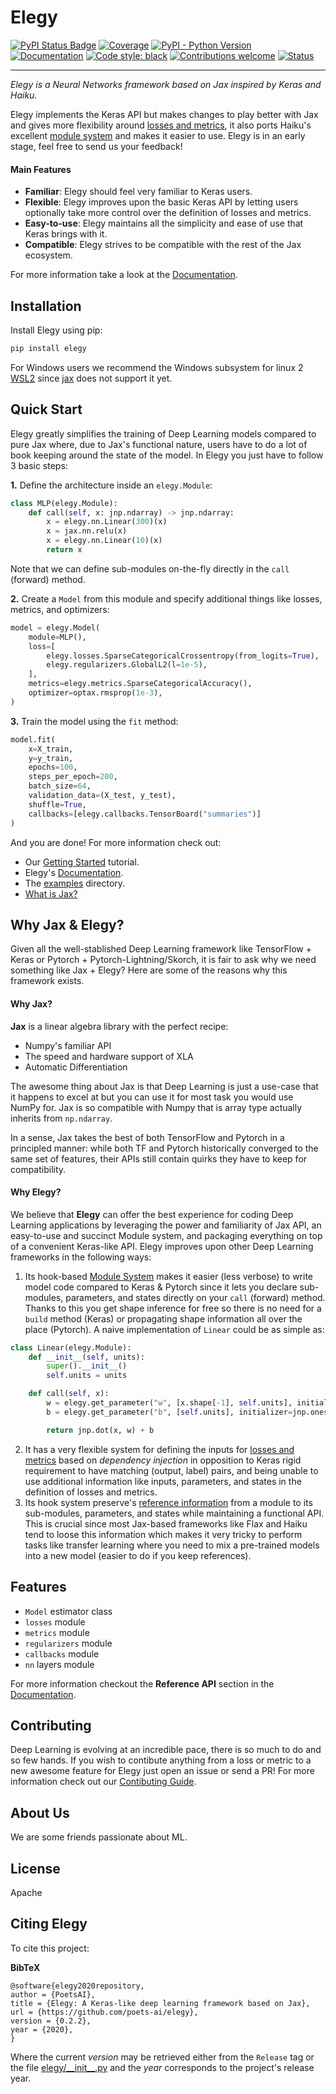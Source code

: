 # Elegy

[![PyPI Status Badge](https://badge.fury.io/py/elegy.svg)](https://pypi.org/project/elegy/)
[![Coverage](https://img.shields.io/codecov/c/github/poets-ai/elegy?color=%2334D058)](https://codecov.io/gh/poets-ai/elegy)
[![PyPI - Python Version](https://img.shields.io/pypi/pyversions/elegy)](https://pypi.org/project/elegy/)
[![Documentation](https://img.shields.io/badge/api-reference-blue.svg)](https://poets-ai.github.io/elegy/)
[![Code style: black](https://img.shields.io/badge/code%20style-black-000000.svg)](https://github.com/psf/black)
[![Contributions welcome](https://img.shields.io/badge/contributions-welcome-brightgreen.svg?style=flat)](https://github.com/poets-ai/elegy/issues)
[![Status](https://github.com/poets-ai/elegy/workflows/GitHub%20CI/badge.svg)](https://github.com/poets-ai/elegy/actions?query=workflow%3A"GitHub+CI")

-----------------

_Elegy is a Neural Networks framework based on Jax inspired by Keras and Haiku._  

Elegy implements the Keras API but makes changes to play better with Jax and gives more flexibility around [losses and metrics](https://poets-ai.github.io/elegy/guides/modules-losses-metrics/), it also ports Haiku's excellent [module system](https://poets-ai.github.io/elegy/guides/module-system/) and makes it easier to use. Elegy is in an early stage, feel free to send us your feedback!

#### Main Features

* **Familiar**: Elegy should feel very familiar to Keras users.
* **Flexible**: Elegy improves upon the basic Keras API by letting users optionally take more control over the definition of losses and metrics.
* **Easy-to-use**: Elegy maintains all the simplicity and ease of use that Keras brings with it.
* **Compatible**: Elegy strives to be compatible with the rest of the Jax ecosystem.

For more information take a look at the [Documentation](https://poets-ai.github.io/elegy).

## Installation

Install Elegy using pip:
```bash
pip install elegy
```

For Windows users we recommend the Windows subsystem for linux 2 [WSL2](https://docs.microsoft.com/es-es/windows/wsl/install-win10?redirectedfrom=MSDN) since [jax](https://github.com/google/jax/issues/438) does not support it yet.

## Quick Start
Elegy greatly simplifies the training of Deep Learning models compared to pure Jax where, due to Jax's functional nature, users have to do a lot of book keeping around the state of the model. In Elegy you just have to follow 3 basic steps:

**1.** Define the architecture inside an `elegy.Module`:
```python
class MLP(elegy.Module):
    def call(self, x: jnp.ndarray) -> jnp.ndarray:
        x = elegy.nn.Linear(300)(x)
        x = jax.nn.relu(x)
        x = elegy.nn.Linear(10)(x)
        return x
```
Note that we can define sub-modules on-the-fly directly in the `call` (forward) method.

**2.** Create a `Model` from this module and specify additional things like losses, metrics, and optimizers:
```python
model = elegy.Model(
    module=MLP(),
    loss=[
        elegy.losses.SparseCategoricalCrossentropy(from_logits=True),
        elegy.regularizers.GlobalL2(l=1e-5),
    ],
    metrics=elegy.metrics.SparseCategoricalAccuracy(),
    optimizer=optax.rmsprop(1e-3),
)
```
**3.** Train the model using the `fit` method:
```python
model.fit(
    x=X_train,
    y=y_train,
    epochs=100,
    steps_per_epoch=200,
    batch_size=64,
    validation_data=(X_test, y_test),
    shuffle=True,
    callbacks=[elegy.callbacks.TensorBoard("summaries")]
)
```

And you are done! For more information check out:


* Our [Getting Started](https://poets-ai.github.io/elegy/getting-started/) tutorial.
* Elegy's [Documentation](https://poets-ai.github.io/elegy).
* The [examples](https://github.com/poets-ai/elegy/tree/master/examples) directory.
* [What is Jax?](https://github.com/google/jax#what-is-jax)

## Why Jax & Elegy?

Given all the well-stablished Deep Learning framework like TensorFlow + Keras or Pytorch + Pytorch-Lightning/Skorch, it is fair to ask why we need something like Jax + Elegy? Here are some of the reasons why this framework exists.

#### Why Jax?

**Jax** is a linear algebra library with the perfect recipe:
* Numpy's familiar API
* The speed and hardware support of XLA
* Automatic Differentiation

The awesome thing about Jax is that Deep Learning is just a use-case that it happens to excel at but you can use it for most task you would use NumPy for. Jax is so compatible with Numpy that is array type actually inherits from `np.ndarray`.

In a sense, Jax takes the best of both TensorFlow and Pytorch in a principled manner: while both TF and Pytorch historically converged to the same set of features, their APIs still contain quirks they have to keep for compatibility.

#### Why Elegy?

We believe that **Elegy** can offer the best experience for coding Deep Learning applications by leveraging the power and familiarity of Jax API, an easy-to-use and succinct Module system, and packaging everything on top of a convenient Keras-like API. Elegy improves upon other Deep Learning frameworks in the following ways:

1. Its hook-based [Module System](https://poets-ai.github.io/elegy/guides/module-system/) makes it easier (less verbose) to write model code compared to Keras & Pytorch since it lets you declare sub-modules, parameters, and states directly on your `call` (forward) method. Thanks to this you get shape inference for free so there is no need for a `build` method (Keras) or propagating shape information all over the place (Pytorch). A naive implementation of `Linear` could be as simple as:

```python
class Linear(elegy.Module):
    def __init__(self, units):
        super().__init__()
        self.units = units

    def call(self, x):
        w = elegy.get_parameter("w", [x.shape[-1], self.units], initializer=jnp.ones)
        b = elegy.get_parameter("b", [self.units], initializer=jnp.ones)

        return jnp.dot(x, w) + b
```
2. It has a very flexible system for defining the inputs for [losses and metrics](https://poets-ai.github.io/elegy/guides/modules-losses-metrics/) based on _dependency injection_ in opposition to Keras rigid requirement to have matching (output, label) pairs, and being unable to use additional information like inputs, parameters, and states in the definition of losses and metrics. 
3. Its hook system preserve's [reference information](https://poets-ai.github.io/elegy/guides/module-system/) from a module to its sub-modules, parameters, and states while maintaining a functional API. This is crucial since most Jax-based frameworks like Flax and Haiku tend to loose this information which makes it very tricky to perform tasks like transfer learning where you need to mix a pre-trained models into a new model (easier to do if you keep references).

## Features
* `Model` estimator class
* `losses` module
* `metrics` module
* `regularizers` module
* `callbacks` module
* `nn` layers module

For more information checkout the **Reference API** section in the [Documentation](https://poets-ai.github.io/elegy).

## Contributing
Deep Learning is evolving at an incredible pace, there is so much to do and so few hands. If you wish to contibute anything from a loss or metric to a new awesome feature for Elegy just open an issue or send a PR! For more information check out our [Contibuting Guide](https://poets-ai.github.io/elegy/guides/contributing).

## About Us
We are some friends passionate about ML.

## License
Apache

## Citing Elegy

To cite this project:

**BibTeX**

```
@software{elegy2020repository,
author = {PoetsAI},
title = {Elegy: A Keras-like deep learning framework based on Jax},
url = {https://github.com/poets-ai/elegy},
version = {0.2.2},
year = {2020},
}
```

Where the current *version* may be retrieved either from the `Release` tag or the file [elegy/\_\_init\_\_.py](https://github.com/poets-ai/elegy/blob/master/elegy/__init__.py) and the *year* corresponds to the project's release year.